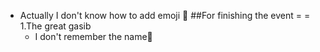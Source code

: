 * Actually I don't know how to add emoji :tada:
##For finishing the event = =
1.The great gasib
  * I don't remember the name:facepalm:
 
